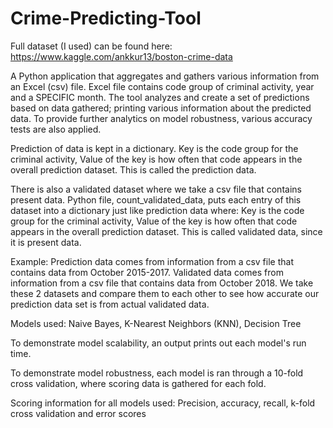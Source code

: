 # Crime-Predicting-Tool

Full dataset (I used) can be found here: https://www.kaggle.com/ankkur13/boston-crime-data

A Python application that aggregates and gathers various information from an Excel (csv) file.
Excel file contains code group of criminal activity, year and a SPECIFIC month.
The tool analyzes and create a set of predictions based on data gathered; printing various information about the predicted data. 
To provide further analytics on model robustness, various accuracy tests are also applied. 

Prediction of data is kept in a dictionary. 
Key is the code group for the criminal activity, Value of the key is how often that code appears in the overall prediction dataset.
This is called the prediction data.

There is also a validated dataset where we take a csv file that contains present data.
Python file, count_validated_data, puts each entry of this dataset into a dictionary just like prediction data where:
Key is the code group for the criminal activity, Value of the key is how often that code appears in the overall prediction dataset.
This is called validated data, since it is present data.

Example:
Prediction data comes from information from a csv file that contains data from October 2015-2017.
Validated data comes from information from a csv file that contains data from October 2018.
We take these 2 datasets and compare them to each other to see how accurate our prediction data set is from actual validated data.

Models used: Naive Bayes, K-Nearest Neighbors (KNN), Decision Tree

To demonstrate model scalability,
an output prints out each model's run time.

To demonstrate model robustness,
each model is ran through a 10-fold cross validation, where scoring data is gathered for each fold.

Scoring information for all models used: Precision, accuracy, recall, k-fold cross validation and error scores
